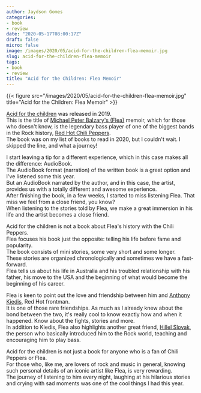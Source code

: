 ```yaml
---
author: Jaydson Gomes
categories:
- book
- review
date: "2020-05-17T08:00:17Z"
draft: false
micro: false
image: /images/2020/05/acid-for-the-children-flea-memoir.jpg
slug: acid-for-the-children-flea-memoir
tags:
- book
- review
title: "Acid for the Children: Flea Memoir"
---
```

{{< figure src="/images/2020/05/acid-for-the-children-flea-memoir.jpg" title="Acid for the Children: Flea Memoir" >}}  

[Acid for the children](https://www.goodreads.com/book/show/39667068-acid-for-the-children) was released in 2019.  
This is the title of [Michael Peter Balzary's (Flea)](https://en.wikipedia.org/wiki/Flea_(musician)) memoir, which for those who doesn't know, is the legendary bass player of one of the biggest bands in the Rock history, [Red Hot Chili Peppers](https://en.wikipedia.org/wiki/Red_Hot_Chili_Peppers).  
The book was on my list of books to read in 2020, but I couldn't wait. I skipped the line, and what a journey!  

I start leaving a tip for a different experience, which in this case makes all the difference: AudioBook.  
The AudioBook format (narration) of the written book is a great option and I've listened some this year.  
But an AudioBook narrated by the author, and in this case, the artist, provides us with a totally different and awesome experience.  
After finishing the book, in a few weeks, I started to miss listening Flea. That miss we feel from a close friend, you know?  
When listening to the stories told by Flea, we make a great immersion in his life and the artist becomes a close friend.   

Acid for the children is not a book about Flea's history with the Chili Peppers.  
Flea focuses his book just the opposite: telling his life before fame and popularity.  
The book consists of mini stories, some very short and some longer.  
These stories are organized chronologically and sometimes we have a fast-forward.  
Flea tells us about his life in Australia and his troubled relationship with his father, his move to the USA and the beginning of what would become the beginning of his career.  

Flea is keen to point out the love and friendship between him and [Anthony Kiedis](https://en.wikipedia.org/wiki/Anthony_Kiedis), Red Hot frontman.  
It is one of those rare friendships. As much as I already knew about the bond between the two, it's really cool to know exactly how and when it happened. Know about the fights, stories and more.  
In addition to Kiedis, Flea also highlights another great friend, [Hillel Slovak](https://en.wikipedia.org/wiki/Hillel_Slovak), the person who basically introduced him to the Rock world, teaching and encouraging him to play bass.  

Acid for the children is not just a book for anyone who is a fan of Chili Peppers or Flea.  
For those who, like me, are lovers of rock and music in general, knowing such personal details of an iconic artist like Flea, is very rewarding.  
The journey of listening to him every night, laughing at his hilarious stories and crying with sad moments was one of the cool things I had this year.  